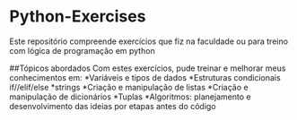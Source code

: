 # Python-Exercises
Este repositório compreende exercícios que fiz na faculdade ou para treino com lógica de programação em python

##Tópicos abordados
Com estes exercícios, pude treinar e melhorar meus conhecimentos em:
*Variáveis e tipos de dados
*Estruturas condicionais if//elif/else
*strings
*Criação e manipulação de listas
*Criação e manipulação de dicionários
*Tuplas
*Algoritmos: planejamento e desenvolvimento das ideias por etapas antes do código
